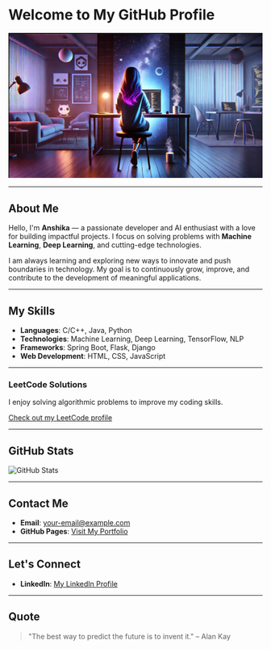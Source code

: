 # Welcome to My GitHub Profile

![Banner Image](https://github.com/anshika-kamboj/anshika-kamboj/blob/main/Screenshot%202024-11-24%20225452.png)

---

## About Me

Hello, I'm **Anshika** — a passionate developer and AI enthusiast with a love for building impactful projects. I focus on solving problems with **Machine Learning**, **Deep Learning**, and cutting-edge technologies.

I am always learning and exploring new ways to innovate and push boundaries in technology. My goal is to continuously grow, improve, and contribute to the development of meaningful applications.

---

## My Skills

- **Languages**: C/C++, Java, Python
- **Technologies**: Machine Learning, Deep Learning, TensorFlow, NLP
- **Frameworks**: Spring Boot, Flask, Django
- **Web Development**: HTML, CSS, JavaScript

---


### LeetCode Solutions
I enjoy solving algorithmic problems to improve my coding skills.

[Check out my LeetCode profile](https://leetcode.com/anshika-kamboj/)

---

## GitHub Stats

![GitHub Stats](https://github-readme-stats.vercel.app/api?username=anshika-kamboj&show_icons=true&theme=dark&count_private=true)

---

## Contact Me

- **Email**: [your-email@example.com](mailto:your-kambojanshika30@gmail.com)
- **GitHub Pages**: [Visit My Portfolio](https://anshika-kamboj.github.io/Anshika-Profile/)

---

## Let's Connect

- **LinkedIn**: [My LinkedIn Profile](https://www.linkedin.com/in/anshika-kamboj)

---

## Quote

> "The best way to predict the future is to invent it." – Alan Kay
